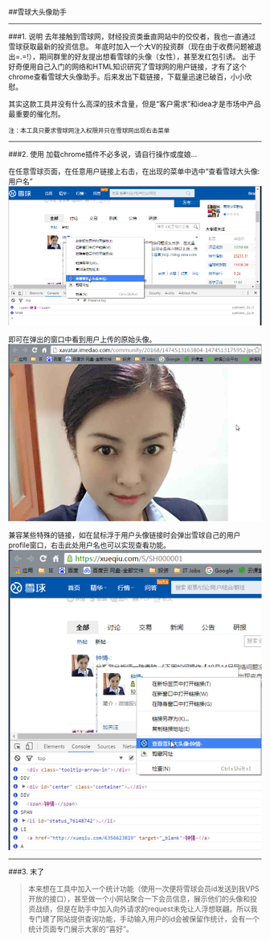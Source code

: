##雪球大头像助手
***

###1. 说明
去年接触到雪球网，财经投资类垂直网站中的佼佼者，我也一直通过雪球获取最新的投资信息。
年底时加入一个大V的投资群（现在由于收费问题被退出=.=!），期间群里的好友提出想看雪球的头像（女性），甚至发红包引诱。
出于好奇便用自己入门的网络和HTML知识研究了雪球网的用户链接，才有了这个chrome查看雪球大头像助手。后来发出下载链接，下载量迅速已破百，小小欣慰。

其实这款工具并没有什么高深的技术含量，但是“客户需求”和idea才是市场中产品最重要的催化剂。

`注：本工具只要求雪球网注入权限并只在雪球网出现右击菜单`

***
###2. 使用
加载chrome插件不必多说，请自行操作或度娘...

在任意雪球页面，在任意用户链接上右击，在出现的菜单中选中“查看雪球大头像:用户名”
![Alt text](guide_01.png)

即可在弹出的窗口中看到用户上传的原始头像。
![Alt text](guide_02.png)

兼容某些特殊的链接，如在鼠标浮于用户头像链接时会弹出雪球自己的用户profile窗口，右击此处用户名也可以实现查看功能。
![Alt text](guide_03.png)

***
###3. 末了
>本来想在工具中加入一个统计功能（使用一次便将雪球会员id发送到我VPS开放的接口），甚至做一个小网站聚合一下会员信息，展示他们的头像和投资战绩，但是在助手中加入向外请求的request未免让人浮想联翩。所以我专门建了网站提供查询功能，手动输入用户的id会被保留作统计，会有一个统计页面专门展示大家的“喜好”。